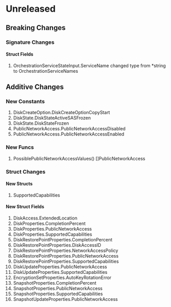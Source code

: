 # Unreleased

## Breaking Changes

### Signature Changes

#### Struct Fields

1. OrchestrationServiceStateInput.ServiceName changed type from *string to OrchestrationServiceNames

## Additive Changes

### New Constants

1. DiskCreateOption.DiskCreateOptionCopyStart
1. DiskState.DiskStateActiveSASFrozen
1. DiskState.DiskStateFrozen
1. PublicNetworkAccess.PublicNetworkAccessDisabled
1. PublicNetworkAccess.PublicNetworkAccessEnabled

### New Funcs

1. PossiblePublicNetworkAccessValues() []PublicNetworkAccess

### Struct Changes

#### New Structs

1. SupportedCapabilities

#### New Struct Fields

1. DiskAccess.ExtendedLocation
1. DiskProperties.CompletionPercent
1. DiskProperties.PublicNetworkAccess
1. DiskProperties.SupportedCapabilities
1. DiskRestorePointProperties.CompletionPercent
1. DiskRestorePointProperties.DiskAccessID
1. DiskRestorePointProperties.NetworkAccessPolicy
1. DiskRestorePointProperties.PublicNetworkAccess
1. DiskRestorePointProperties.SupportedCapabilities
1. DiskUpdateProperties.PublicNetworkAccess
1. DiskUpdateProperties.SupportedCapabilities
1. EncryptionSetProperties.AutoKeyRotationError
1. SnapshotProperties.CompletionPercent
1. SnapshotProperties.PublicNetworkAccess
1. SnapshotProperties.SupportedCapabilities
1. SnapshotUpdateProperties.PublicNetworkAccess
